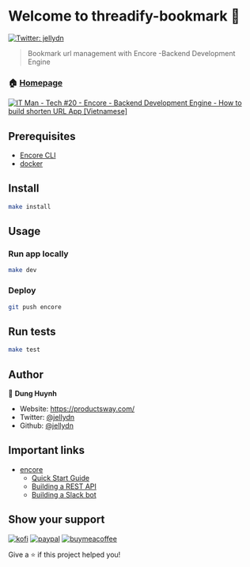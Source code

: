 # Welcome to threadify-bookmark 👋

[![Twitter: jellydn](https://img.shields.io/twitter/follow/jellydn.svg?style=social)](https://twitter.com/jellydn)

> Bookmark url management with Encore -Backend Development Engine

### 🏠 [Homepage](https://staging-demo-backend-app-eyk2.encr.app/)

[![IT Man - Tech #20 - Encore - Backend Development Engine - How to build shorten URL App [Vietnamese]](https://i.ytimg.com/vi/0HP8ww_BtBk/hqdefault.jpg)](https://www.youtube.com/watch?v=0HP8ww_BtBk)

## Prerequisites

- [Encore CLI](https://encore.dev/docs/install)
- [docker](https://www.docker.com/)

## Install

```sh
make install
```

## Usage

### Run app locally

```sh
make dev
```

### Deploy

```sh
git push encore
```

## Run tests

```sh
make test
```

## Author

👤 **Dung Huynh**

- Website: https://productsway.com/
- Twitter: [@jellydn](https://twitter.com/jellydn)
- Github: [@jellydn](https://github.com/jellydn)

## Important links

- [encore](https://encore.dev/docs)
  - [Quick Start Guide](https://encore.dev/docs/quick-start)
  - [Building a REST API](https://encore.dev/docs/tutorials/rest-api)
  - [Building a Slack bot](https://encore.dev/docs/tutorials/slack-bot)

## Show your support

[![kofi](https://img.shields.io/badge/Ko--fi-F16061?style=for-the-badge&logo=ko-fi&logoColor=white)](https://ko-fi.com/dunghd)
[![paypal](https://img.shields.io/badge/PayPal-00457C?style=for-the-badge&logo=paypal&logoColor=white)](https://paypal.me/dunghd)
[![buymeacoffee](https://img.shields.io/badge/Buy_Me_A_Coffee-FFDD00?style=for-the-badge&logo=buy-me-a-coffee&logoColor=black)](https://www.buymeacoffee.com/dunghd)

Give a ⭐️ if this project helped you!

